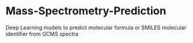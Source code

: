 # Mass-Spectrometry-Prediction
Deep Learning models to predict molecular formula or SMILES molecular identifier from GCMS spectra
